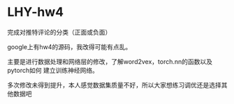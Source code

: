 # LHY-hw4
完成对推特评论的分类（正面或负面）

google上有hw4的源码，我改得可能有点乱。

主要是进行数据处理和网络层的修改，了解word2vex，torch.nn的函数以及pytorch如何
建立训练神经网络。

多次修改未得到提升，本人感觉数据集质量不好，所以大家想练习调优还是选择其他数据吧
